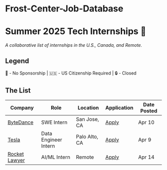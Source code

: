 # Frost-Center-Job-Database

# Summer 2025 Tech Internships 🚀  
*A collaborative list of internships in the U.S., Canada, and Remote.*  

## **Legend**  
🛂 - No Sponsorship | 🇺🇸 - US Citizenship Required | 🔒 - Closed  

## **The List**  
| Company | Role | Location | Application | Date Posted |  
|---------|------|----------|-------------|-------------|  
| [ByteDance](link) | SWE Intern | San Jose, CA | [Apply](#) | Apr 10 |  
| [Tesla](link) | Data Engineer Intern | Palo Alto, CA | [Apply](#) | Apr 9 |  
| [Rocket Lawyer](link) | AI/ML Intern | Remote | [Apply](#) | Apr 14 |  
